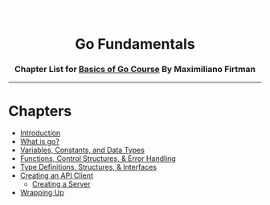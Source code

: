<h1 align="center"><svg xmlns="http://www.w3.org/2000/svg" height="78" viewBox="0 0 207 78" width="100"><g fill="#fff" fill-rule="evenodd"><path d="m16.2 24.1c-.4 0-.5-.2-.3-.5l2.1-2.7c.2-.3.7-.5 1.1-.5h35.7c.4 0 .5.3.3.6l-1.7 2.6c-.2.3-.7.6-1 .6z"/><path d="m1.1 33.3c-.4 0-.5-.2-.3-.5l2.1-2.7c.2-.3.7-.5 1.1-.5h45.6c.4 0 .6.3.5.6l-.8 2.4c-.1.4-.5.6-.9.6z"/><path d="m25.3 42.5c-.4 0-.5-.3-.3-.6l1.4-2.5c.2-.3.6-.6 1-.6h20c.4 0 .6.3.6.7l-.2 2.4c0 .4-.4.7-.7.7z"/><g transform="translate(55)"><path d="m74.1 22.3c-6.3 1.6-10.6 2.8-16.8 4.4-1.5.4-1.6.5-2.9-1-1.5-1.7-2.6-2.8-4.7-3.8-6.3-3.1-12.4-2.2-18.1 1.5-6.8 4.4-10.3 10.9-10.2 19 .1 8 5.6 14.6 13.5 15.7 6.8.9 12.5-1.5 17-6.6.9-1.1 1.7-2.3 2.7-3.7-3.6 0-8.1 0-19.3 0-2.1 0-2.6-1.3-1.9-3 1.3-3.1 3.7-8.3 5.1-10.9.3-.6 1-1.6 2.5-1.6h36.4c-.2 2.7-.2 5.4-.6 8.1-1.1 7.2-3.8 13.8-8.2 19.6-7.2 9.5-16.6 15.4-28.5 17-9.8 1.3-18.9-.6-26.9-6.6-7.4-5.6-11.6-13-12.7-22.2-1.3-10.9 1.9-20.7 8.5-29.3 7.1-9.3 16.5-15.2 28-17.3 9.4-1.7 18.4-.6 26.5 4.9 5.3 3.5 9.1 8.3 11.6 14.1.6.9.2 1.4-1 1.7z"/><path d="m107.2 77.6c-9.1-.2-17.4-2.8-24.4-8.8-5.9-5.1-9.6-11.6-10.8-19.3-1.8-11.3 1.3-21.3 8.1-30.2 7.3-9.6 16.1-14.6 28-16.7 10.2-1.8 19.8-.8 28.5 5.1 7.9 5.4 12.8 12.7 14.1 22.3 1.7 13.5-2.2 24.5-11.5 33.9-6.6 6.7-14.7 10.9-24 12.8-2.7.5-5.4.6-8 .9zm23.8-40.4c-.1-1.3-.1-2.3-.3-3.3-1.8-9.9-10.9-15.5-20.4-13.3-9.3 2.1-15.3 8-17.5 17.4-1.8 7.8 2 15.7 9.2 18.9 5.5 2.4 11 2.1 16.3-.6 7.9-4.1 12.2-10.5 12.7-19.1z" fill-rule="nonzero"/></g></g></svg>  </br> Go Fundamentals</h1>
<h3 align="center"> Chapter List for <a href="https://frontendmasters.com/courses/go-basics/">Basics of Go Course</a> By Maximiliano Firtman</h2>

---

# Chapters
  - [Introduction](https://github.com/dj-io/y/blob/main/basics-of-go/introduction)
  - [What is go?](https://github.com/dj-io/y/blob/main/basics-of-go/what-is-go)
  - [Variables, Constants, and Data Types](https://github.com/dj-io/y/blob/main/basics-of-go/vars-data-types)
  - [Functions, Control Structures, & Error Handling](https://github.com/dj-io/y/blob/main/basics-of-go/funcs-control-err)
  - [Type Definitions, Structures, & Interfaces](https://github.com/dj-io/y/blob/main/basics-of-go/types-structs-interfaces)
  - [Creating an API Client](https://github.com/dj-io/y/blob/main/basics-of-go/api-client)
    - [Creating a Server](https://github.com/dj-io/y/blob/main/basics-of-go/creating-a-server)
  - [Wrapping Up](https://github.com/dj-io/y/blob/main/basics-of-go/wrapping-up)
